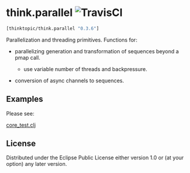 # think.parallel ![TravisCI](https://travis-ci.org/thinktopic/think.parallel.svg?branch=master)


```clojure
[thinktopic/think.parallel "0.3.6"]
```

Parallelization and threading primitives.  Functions for:


* parallelizing generation and transformation of sequences beyond a pmap call.
  * use variable number of threads and backpressure.


* conversion of async channels to sequences.


## Examples

Please see:

[core_test.clj](test/think/parallel/core_test.clj)



## License

Distributed under the Eclipse Public License either version 1.0 or (at
your option) any later version.

